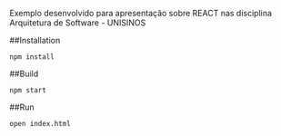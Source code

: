 Exemplo desenvolvido para apresentação sobre REACT nas disciplina Arquitetura de Software - UNISINOS

##Installation

`npm install`

##Build

`npm start`

##Run

`open index.html`
